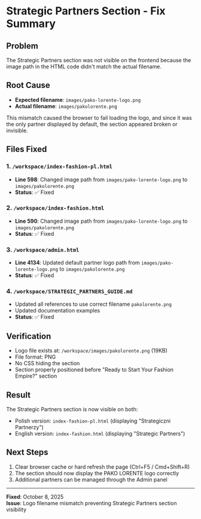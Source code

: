 # Strategic Partners Section - Fix Summary

## Problem
The Strategic Partners section was not visible on the frontend because the image path in the HTML code didn't match the actual filename.

## Root Cause
- **Expected filename**: `images/pako-lorente-logo.png`
- **Actual filename**: `images/pakolorente.png`

This mismatch caused the browser to fail loading the logo, and since it was the only partner displayed by default, the section appeared broken or invisible.

## Files Fixed

### 1. `/workspace/index-fashion-pl.html`
- **Line 598**: Changed image path from `images/pako-lorente-logo.png` to `images/pakolorente.png`
- **Status**: ✅ Fixed

### 2. `/workspace/index-fashion.html`
- **Line 590**: Changed image path from `images/pako-lorente-logo.png` to `images/pakolorente.png`
- **Status**: ✅ Fixed

### 3. `/workspace/admin.html`
- **Line 4134**: Updated default partner logo path from `images/pako-lorente-logo.png` to `images/pakolorente.png`
- **Status**: ✅ Fixed

### 4. `/workspace/STRATEGIC_PARTNERS_GUIDE.md`
- Updated all references to use correct filename `pakolorente.png`
- Updated documentation examples
- **Status**: ✅ Fixed

## Verification
- Logo file exists at: `/workspace/images/pakolorente.png` (19KB)
- File format: PNG
- No CSS hiding the section
- Section properly positioned before "Ready to Start Your Fashion Empire?" section

## Result
The Strategic Partners section is now visible on both:
- Polish version: `index-fashion-pl.html` (displaying "Strategiczni Partnerzy")
- English version: `index-fashion.html` (displaying "Strategic Partners")

## Next Steps
1. Clear browser cache or hard refresh the page (Ctrl+F5 / Cmd+Shift+R)
2. The section should now display the PAKO LORENTE logo correctly
3. Additional partners can be managed through the Admin panel

---
**Fixed**: October 8, 2025  
**Issue**: Logo filename mismatch preventing Strategic Partners section visibility
